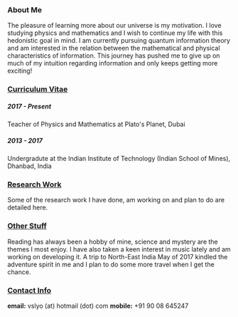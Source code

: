 ### About Me
The pleasure of learning more about our universe is my motivation. I love studying physics and mathematics and I wish to continue my life with this hedonistic goal in mind. I am currently pursuing quantum information theory and am interested in the relation between the mathematical and physical characteristics of information. This journey has pushed me to give up on much of my intuition regarding information and only keeps getting more exciting!

### [__Curriculum Vitae__](curriculum-vitae.md)
##### 2017 - Present
Teacher of Physics and Mathematics at Plato's Planet, Dubai

##### 2013 - 2017
Undergradute at the Indian Institute of Technology (Indian School of Mines), Dhanbad, India

### [ Research Work ](research-work.md)
Some of the research work I have done, am working on and plan to do are detailed here.

### [__Other Stuff__](other-stuff.md)
Reading has always been a hobby of mine, science and mystery are the themes I most enjoy. I have also taken a keen interest in music lately and am working on developing it. A trip to North-East India May of 2017 kindled the adventure spirit in me and I plan to do some more travel when I get the chance.

### [__Contact Info__](contact.md)
**email:** vslyo (at) hotmail (dot) com
**mobile:** +91 90 08 645247
